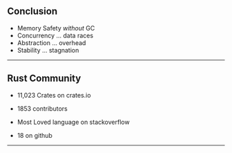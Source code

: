## Conclusion

* Memory Safety _without_ GC
* Concurrency ... data races
* Abstraction ... overhead
* Stability ... stagnation

---

## Rust Community

* 11,023 Crates on crates.io 

* 1853 contributors

* Most Loved language on stackoverflow

* 18 on github

---

<!-- .slide: data-background="/assets/img/love_me.gif" -->